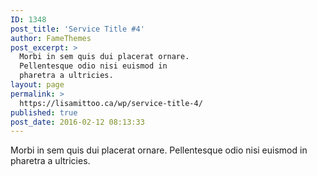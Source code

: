 ```yaml
---
ID: 1348
post_title: 'Service Title #4'
author: FameThemes
post_excerpt: >
  Morbi in sem quis dui placerat ornare.
  Pellentesque odio nisi euismod in
  pharetra a ultricies.
layout: page
permalink: >
  https://lisamittoo.ca/wp/service-title-4/
published: true
post_date: 2016-02-12 08:13:33
---
```

Morbi in sem quis dui placerat ornare. Pellentesque odio nisi euismod in pharetra a ultricies.